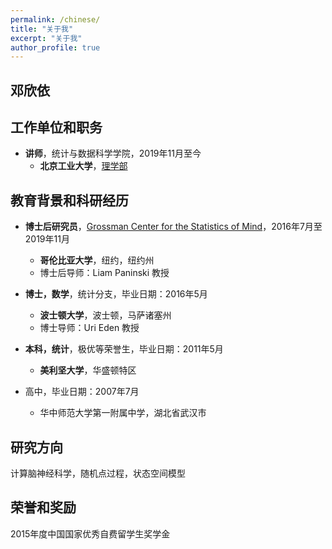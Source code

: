```yaml
---
permalink: /chinese/
title: "关于我"
excerpt: "关于我"
author_profile: true
---
```


邓欣依
------

工作单位和职务
------
* **讲师**，统计与数据科学学院，2019年11月至今
  * **北京工业大学**，[理学部](http://slxy.bjut.edu.cn/)


教育背景和科研经历
------
* **博士后研究员**，[Grossman Center for the Statistics of Mind](http://grossmancenter.columbia.edu/)，2016年7月至2019年11月
  * **哥伦比亚大学**，纽约，纽约州
  * 博士后导师：Liam Paninski 教授

* **博士，数学**，统计分支，毕业日期：2016年5月
  * **波士顿大学**，波士顿，马萨诸塞州
  * 博士导师：Uri Eden 教授	

* **本科，统计**，极优等荣誉生，毕业日期：2011年5月
  * **美利坚大学**，华盛顿特区

* 高中，毕业日期：2007年7月                                                                                                                                         
  * 华中师范大学第一附属中学，湖北省武汉市	


研究方向
------
计算脑神经科学，随机点过程，状态空间模型


荣誉和奖励
------
2015年度中国国家优秀自费留学生奖学金
